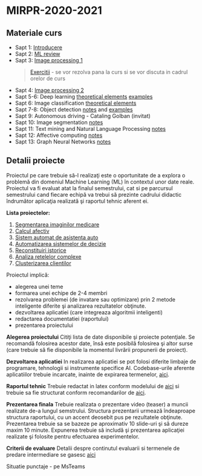 # MIRPR-2020-2021

## Materiale curs
- Sapt 1: [Introducere](Lectures/00_intro.pdf)
- Sapt 2: [ML review](Lectures/01_ML_review.pdf)
- Sapt 3: [Image processing 1](Lectures/code/imgProcessingBasics.ipynb) 
  > [Exercitii](Lectures/code/exercise02.md) - se vor rezolva pana la curs si se vor discuta in cadrul orelor de curs
- Sapt 4: [Image processing 2](Lectures/code/imgProcessingAttributes.ipynb)
- Sapt 5-6: Deep learning [theoretical elements](Lectures/code/deepLearningWithExamples.ipynb) [examples](Lectures/code/annAndCnns.ipynb)
- Sapt 6: Image classification [theoretical elements](Lectures/code/imgClassification.ipynb)
- Sapt 7-8: Object detection [notes](Lectures/imgDetection.ppt) and [examples](Lectures/code/objDetectionExamples.ipynb)
- Sapt 9: Autonomous driving - Cataling Golban (invitat)
- Sapt 10: Image segmentation [notes](Lectures/imgSegmentation.ppt)
- Sapt 11: Text mining and Natural Language Processing [notes](Lectures/textMining.ppt)
- Sapt 12: Affective computing [notes](Lectures/affectiveComputing.pptx)
- Sapt 13: Graph Neural Networks [notes](Lectures/graphNNs.pptx)


## Detalii proiecte

Proiectul pe care trebuie să-l realizaţi este o oportunitate de a explora o problemă din domeniul Machine Learning (ML) în contextul unor date reale. Proiectul va fi evaluat atat la finalul semestrului, cat si pe parcursul semestrului cand fiecare echipă va trebui să prezinte cadrului didactic îndrumător aplicaţia realizată şi raportul tehnic aferent ei.

**Lista proiectelor:**
1. [Segmentarea imaginilor medicare](Projects/MedicalAssistant/readme.md)
2. [Calcul afectiv](Projects/EmotionKids/readme.md)
3. [Sistem automat de asistenta auto](Projects/DrivingAssistance/readme.md)
4. [Automatizarea sistemelor de decizie](Projects/HollydayPlanner/readme.md)
5. [Reconstituiri istorice](Projects/History/readme.md)
6. [Analiza retelelor complexe](Projects/Network/readme.md)
5. [Clusterizarea clientilor](Projects/CustomerSegmentation/readme.md)

Proiectul implică:
- alegerea unei teme
- formarea unei echipe de 2-4 membri
- rezolvarea problemei (de invatare sau optimizare) prin 2 metode inteligente diferite şi analizarea rezultatelor obţinute.
- dezvoltarea aplicatiei (care integreaza algoritmii inteligenti)
- redactarea documentatiei (raportului)
- prezentarea proiectului

**Alegerea proiectului**
Citiţi lista de date disponibile şi proiecte potenţiale. Se recomandă folosirea acestor date, însă este posibilă folosirea şi altor surse (care trebuie să fie disponibile la momentul livrării propunerii de proiect). 


**Dezvoltarea aplicatiei**
In realizarea aplicatiei se pot folosi diferite limbaje de programare, tehnologii si instrumente specifice AI. Codebase-urile aferente aplicatiilor trebuie incarcate, inainte de expirarea termenelor, [aici](https://classroom.github.com/g/VHnuxXvH).

**Raportul tehnic**
Trebuie redactat in latex conform modelului de [aici](Report/texModel/model.tex) si trebuie sa fie structurat conform recomandarilor de [aici](Report/readme.md). 


**Prezentarea finala**
Trebuie realizata o prezentare video (teaser) a muncii realizate de-a lungul semstrului. Structura prezentarii urmează îndeaproape structura raportului, cu un accent deosebit pus pe rezultatele obţinute. Prezentarea trebuie sa se bazeze pe aproximativ 10 slide-uri şi să dureze maxim 10 minute. Expunerea trebuie să includă şi prezentarea aplicaţiei realizate şi folosite pentru efectuarea experimentelor.

**Criterii de evaluare**
Detalii despre continutul evaluarii si termenele de predare intermediare se gasesc [aici](Eval/readme.md)

Situatie punctaje - pe MsTeams